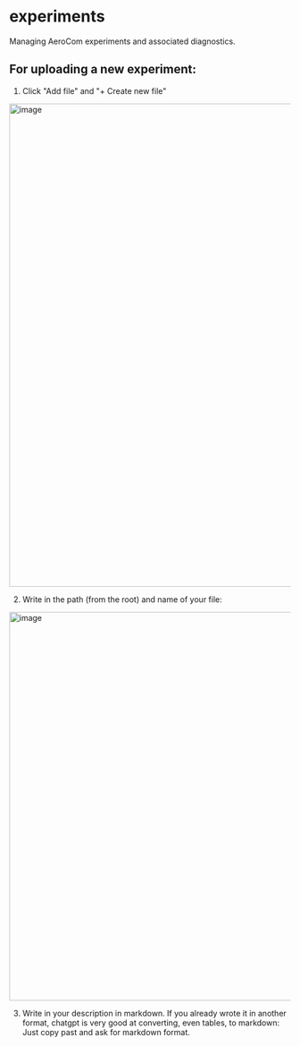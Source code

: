 # experiments
Managing AeroCom experiments and associated diagnostics.

## For uploading a new experiment:
1. Click "Add file" and "+ Create new file"
  <img width="864" alt="image" src="https://github.com/user-attachments/assets/fd0d7f4f-3b17-4a89-81d2-a30141b48dcc">

2. Write in the path (from the root) and name of your file:
<img width="695" alt="image" src="https://github.com/user-attachments/assets/15417f37-b721-45b5-9c82-0e7a06d925d0">

3. Write in your description in markdown. If you already wrote it in another format, chatgpt is very good at converting, even tables, to markdown: Just copy past and ask for markdown format.
